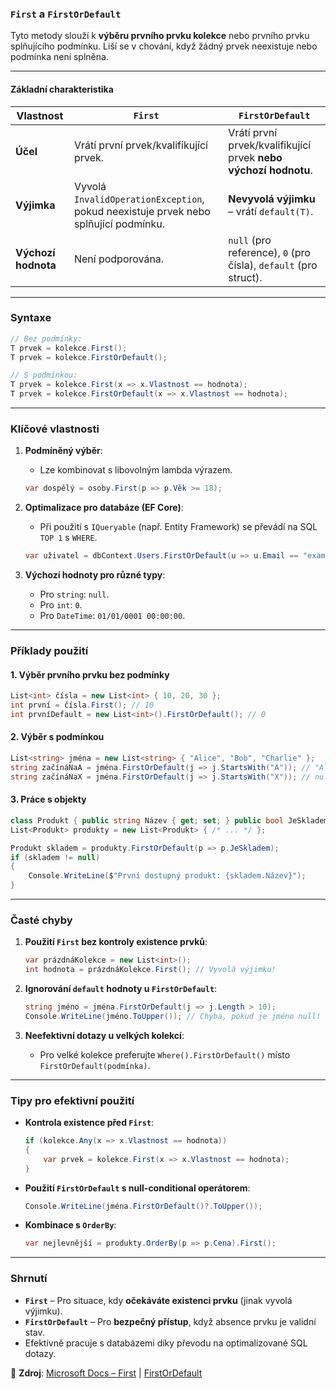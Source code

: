 
### **`First` a `FirstOrDefault`**  

Tyto metody slouží k **výběru prvního prvku kolekce** nebo prvního prvku splňujícího podmínku. Liší se v chování, když žádný prvek neexistuje nebo podmínka není splněna.

---

#### **Základní charakteristika**  

| Vlastnost               | **`First`**                            | **`FirstOrDefault`**                   |
|-------------------------|----------------------------------------|----------------------------------------|
| **Účel**                | Vrátí první prvek/kvalifikující prvek. | Vrátí první prvek/kvalifikující prvek **nebo výchozí hodnotu**. |
| **Výjimka**             | Vyvolá `InvalidOperationException`, pokud neexistuje prvek nebo splňující podmínku. | **Nevyvolá výjimku** – vrátí `default(T)`. |
| **Výchozí hodnota**     | Není podporována.                      | `null` (pro reference), `0` (pro čísla), `default` (pro struct). |

---

### **Syntaxe**  

```csharp
// Bez podmínky:
T prvek = kolekce.First();
T prvek = kolekce.FirstOrDefault();

// S podmínkou:
T prvek = kolekce.First(x => x.Vlastnost == hodnota);
T prvek = kolekce.FirstOrDefault(x => x.Vlastnost == hodnota);
```

---

### **Klíčové vlastnosti**  

1. **Podmíněný výběr**:  
   - Lze kombinovat s libovolným lambda výrazem.  
   ```csharp
   var dospělý = osoby.First(p => p.Věk >= 18);
   ```

2. **Optimalizace pro databáze (EF Core)**:  
   - Při použití s `IQueryable` (např. Entity Framework) se převádí na SQL `TOP 1` s `WHERE`.  
   ```csharp
   var uživatel = dbContext.Users.FirstOrDefault(u => u.Email == "example@email.com");
   ```

3. **Výchozí hodnoty pro různé typy**:  
   - Pro `string`: `null`.  
   - Pro `int`: `0`.  
   - Pro `DateTime`: `01/01/0001 00:00:00`.  

---

### **Příklady použití**  

#### **1. Výběr prvního prvku bez podmínky**  

```csharp
List<int> čísla = new List<int> { 10, 20, 30 };
int první = čísla.First(); // 10
int prvníDefault = new List<int>().FirstOrDefault(); // 0
```

#### **2. Výběr s podmínkou**  

```csharp
List<string> jména = new List<string> { "Alice", "Bob", "Charlie" };
string začínáNaA = jména.FirstOrDefault(j => j.StartsWith("A")); // "Alice"
string začínáNaX = jména.FirstOrDefault(j => j.StartsWith("X")); // null
```

#### **3. Práce s objekty**  

```csharp
class Produkt { public string Název { get; set; } public bool JeSkladem { get; set; } }
List<Produkt> produkty = new List<Produkt> { /* ... */ };

Produkt skladem = produkty.FirstOrDefault(p => p.JeSkladem);
if (skladem != null) 
{
    Console.WriteLine($"První dostupný produkt: {skladem.Název}");
}
```

---

### **Časté chyby**  

1. **Použití `First` bez kontroly existence prvků**:  
   ```csharp
   var prázdnáKolekce = new List<int>();
   int hodnota = prázdnáKolekce.First(); // Vyvolá výjimku!
   ```

2. **Ignorování `default` hodnoty u `FirstOrDefault`**:  
   ```csharp
   string jméno = jména.FirstOrDefault(j => j.Length > 10);
   Console.WriteLine(jméno.ToUpper()); // Chyba, pokud je jméno null!
   ```

3. **Neefektivní dotazy u velkých kolekcí**:  
   - Pro velké kolekce preferujte `Where().FirstOrDefault()` místo `FirstOrDefault(podmínka)`.  

---

### **Tipy pro efektivní použití**  

- **Kontrola existence před `First`**:  
  ```csharp
  if (kolekce.Any(x => x.Vlastnost == hodnota)) 
  {
      var prvek = kolekce.First(x => x.Vlastnost == hodnota);
  }
  ```
- **Použití `FirstOrDefault` s null-conditional operátorem**:  
  ```csharp
  Console.WriteLine(jména.FirstOrDefault()?.ToUpper());
  ```
- **Kombinace s `OrderBy`**:  
  ```csharp
  var nejlevnější = produkty.OrderBy(p => p.Cena).First();
  ```

---

### **Shrnutí** 

- **`First`** – Pro situace, kdy **očekáváte existenci prvku** (jinak vyvolá výjimku).  
- **`FirstOrDefault`** – Pro **bezpečný přístup**, když absence prvku je validní stav.  
- Efektivně pracuje s databázemi díky převodu na optimalizované SQL dotazy.  

📖 **Zdroj**: [Microsoft Docs – First](https://learn.microsoft.com/cs-cz/dotnet/api/system.linq.enumerable.first) | [FirstOrDefault](https://learn.microsoft.com/cs-cz/dotnet/api/system.linq.enumerable.firstordefault)
